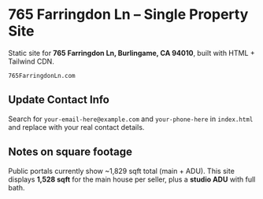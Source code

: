 # 765 Farringdon Ln – Single Property Site

Static site for **765 Farringdon Ln, Burlingame, CA 94010**, built with HTML + Tailwind CDN.
```
765FarringdonLn.com
```

## Update Contact Info

Search for `your-email-here@example.com` and `your-phone-here` in `index.html` and replace with your real contact details.

## Notes on square footage

Public portals currently show ~1,829 sqft total (main + ADU). This site displays **1,528 sqft** for the main house per seller, plus a **studio ADU** with full bath.
